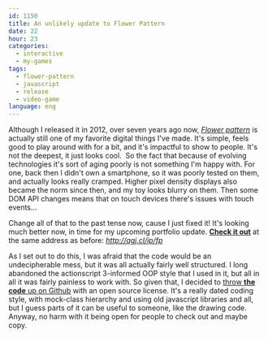 ```yaml
---
id: 1150
title: An unlikely update to Flower Pattern
date: 22
hour: 23
categories:
  - interactive
  - my-games
tags:
  - flower-pattern
  - javascript
  - release
  - video-game
language: eng
---
```


Although I released it in 2012, over seven years ago now, [_Flower pattern_](/2012/11/flower-pattern/) is actually still one of my favorite digital things I've made. It's simple, feels good to play around with for a bit, and it's impactful to show to people. It's not the deepest, it just looks cool.  So the fact that because of evolving technologies it's sort of aging poorly is not something I'm happy with. For one, back then I didn't own a smartphone, so it was poorly tested on them, and actually looks really cramped. Higher pixel density displays also became the norm since then, and my toy looks blurry on them. Then some DOM API changes means that on touch devices there's issues with touch events…

Change all of that to the past tense now, cause I just fixed it! It's looking much better now, in time for my upcoming portfolio update. **[Check it out](http://agj.cl/ip/fp)** at the same address as before: _http://agj.cl/ip/fp_

As I set out to do this, I was afraid that the code would be an undecipherable mess, but it was all actually fairly well structured. I long abandoned the actionscript 3-informed OOP style that I used in it, but all in all it was fairly painless to work with. So given that, I decided to [throw **the code** up on Github](https://github.com/agj/flowerpattern/) with an open source license. It's a really dated coding style, with mock-class hierarchy and using old javascript libraries and all, but I guess parts of it can be useful to someone, like the drawing code. Anyway, no harm with it being open for people to check out and maybe copy.
